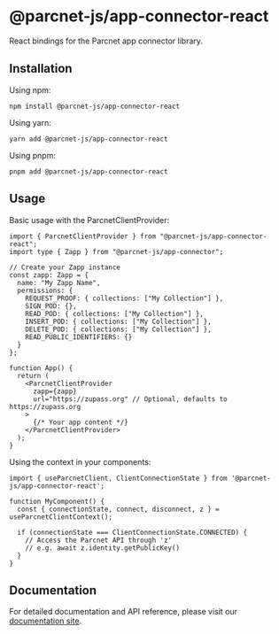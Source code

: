 # @parcnet-js/app-connector-react

React bindings for the Parcnet app connector library.

## Installation

Using npm:

    npm install @parcnet-js/app-connector-react

Using yarn:

    yarn add @parcnet-js/app-connector-react

Using pnpm:

    pnpm add @parcnet-js/app-connector-react

## Usage

Basic usage with the ParcnetClientProvider:

    import { ParcnetClientProvider } from "@parcnet-js/app-connector-react";
    import type { Zapp } from "@parcnet-js/app-connector";

    // Create your Zapp instance
    const zapp: Zapp = {
      name: "My Zapp Name",
      permissions: {
        REQUEST_PROOF: { collections: ["My Collection"] },
        SIGN_POD: {},
        READ_POD: { collections: ["My Collection"] },
        INSERT_POD: { collections: ["My Collection"] },
        DELETE_POD: { collections: ["My Collection"] },
        READ_PUBLIC_IDENTIFIERS: {}
      }
    };

    function App() {
      return (
        <ParcnetClientProvider 
          zapp={zapp}
          url="https://zupass.org" // Optional, defaults to https://zupass.org
        >
          {/* Your app content */}
        </ParcnetClientProvider>
      );
    }

Using the context in your components:

    import { useParcnetClient, ClientConnectionState } from '@parcnet-js/app-connector-react';

    function MyComponent() {
      const { connectionState, connect, disconnect, z } = useParcnetClientContext();

      if (connectionState === ClientConnectionState.CONNECTED) {
        // Access the Parcnet API through 'z'
        // e.g. await z.identity.getPublicKey()
      }
    }

## Documentation

For detailed documentation and API reference, please visit our [documentation site](https://zappsdk.netlify.app/guides/getting-started/).






